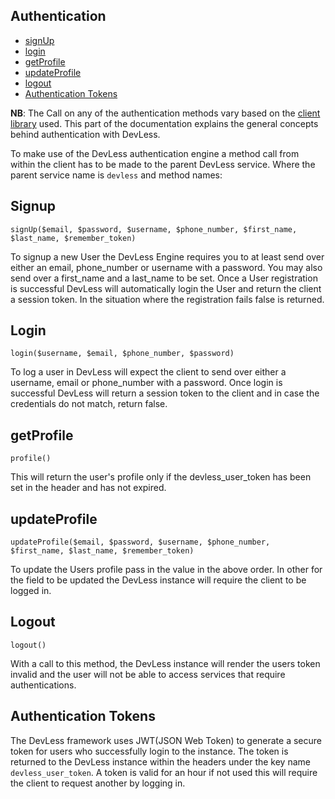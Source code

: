 ## Authentication

- [signUp](#signup)
- [login](#login)
- [getProfile](#getprofile)
- [updateProfile](#updateprofile)
- [logout](#logout)
- [Authentication Tokens](#token)

**NB**: The Call on any of the authentication methods vary based on the [client library](/docs/{{version}}/SDKs) used. This part of the documentation explains the general concepts behind authentication with DevLess.

To make use of the DevLess authentication engine a method call from within the client has to be made to the parent DevLess service. Where the parent service name is `devless` and method names: 


<a name="signup"></a>
## Signup

``signUp($email, $password, $username, $phone_number, $first_name, $last_name, $remember_token)``

To signup a new User the DevLess Engine requires you to at least send over either an email, phone_number or username with a password. You may also send over a first_name and a last_name to be set. Once a User registration is successful DevLess will automatically login the User and return the client a session token. In the situation where the registration fails false is returned. 


<a name="login"></a>
## Login

``login($username, $email, $phone_number, $password)``

To log a user in DevLess will expect the client to send over either a username, email or phone_number with a password. Once login is successful DevLess will return a session token to the client and in case the credentials do not match, return false. 

<a name="getprofile"></a>
## getProfile

``profile()``

This will return the user's profile only if the devless_user_token has been set in the header and has not expired.

<a name="updateprofile"></a>
## updateProfile

``updateProfile($email, $password, $username,
            $phone_number, $first_name, $last_name, $remember_token)``

To update the Users profile pass in the value in the above order. In other for the field to be updated the DevLess instance will require the client to be logged in.

<a name="logout"></a>
## Logout

``logout()``  

With a call to this method, the DevLess instance will render the users token invalid and the user will not be able to access services that require authentications.


<a name="token"></a>
## Authentication Tokens
The DevLess framework uses JWT(JSON Web Token) to generate a secure token for users who successfully login to the instance. The token is returned to the DevLess instance within the headers under the key name ``devless_user_token``. A token is valid for an hour if not used this will  require the client to request another by logging in. 
